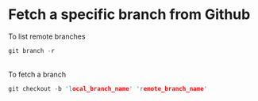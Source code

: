 # Fetch a specific branch from Github

To list remote branches
```c
git branch -r
```
<br>To fetch a branch
```c
git checkout -b 'local_branch_name' 'remote_branch_name'
```